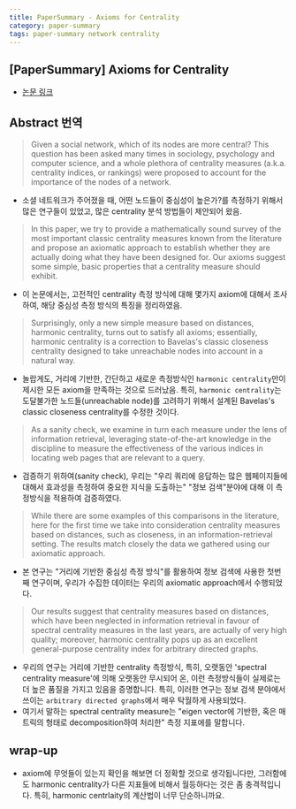 ```yaml
---
title: PaperSummary - Axioms for Centrality
category: paper-summary
tags: paper-summary network centrality 
---
```


## [PaperSummary] Axioms for Centrality

- [논문 링크](https://arxiv.org/abs/1308.2140)

## Abstract 번역

> Given a social network, which of its nodes are more central? This question has been asked many times in sociology, psychology and computer science, and a whole plethora of centrality measures (a.k.a. centrality indices, or rankings) were proposed to account for the importance of the nodes of a network. 

- 소셜 네트워크가 주어졌을 때, 어떤 노드들이 중심성이 높은가?를 측정하기 위해서 많은 연구들이 있었고, 많은 centrality 분석 방법들이 제안되어 왔음.

> In this paper, we try to provide a mathematically sound survey of the most important classic centrality measures known from the literature and propose an axiomatic approach to establish whether they are actually doing what they have been designed for. Our axioms suggest some simple, basic properties that a centrality measure should exhibit.

- 이 논문에서는, 고전적인 centrality 측정 방식에 대해 몇가지 axiom에 대해서 조사하여, 해당 중심성 측정 방식의 특징을 정리하였음.

> Surprisingly, only a new simple measure based on distances, harmonic centrality, turns out to satisfy all axioms; essentially, harmonic centrality is a correction to Bavelas's classic closeness centrality designed to take unreachable nodes into account in a natural way.

- 놀랍게도, 거리에 기반한, 간단하고 새로운 측정방식인 `harmonic centrality`만이 제시한 모든 axiom을 만족하는 것으로 드러났음. 특히, `harmonic centrality`는 도달불가한 노드들(unreachable node)를 고려하기 위해서 설계된 Bavelas's classic closeness centrality를 수정한 것이다. 

> As a sanity check, we examine in turn each measure under the lens of information retrieval, leveraging state-of-the-art knowledge in the discipline to measure the effectiveness of the various indices in locating web pages that are relevant to a query. 

- 검증하기 위하여(sanity check), 우리는 "우리 쿼리에 응답하는 많은 웹페이지들에 대해서 효과성을 측정하여 중요한 지식을 도출하는" "정보 검색"분야에 대해 이 측정방식을 적용하여 검증하였다.

> While there are some examples of this comparisons in the literature, here for the first time we take into consideration centrality measures based on distances, such as closeness, in an information-retrieval setting. The results match closely the data we gathered using our axiomatic approach.

- 본 연구는 "거리에 기반한 중심성 측정 방식"를 활용하여 정보 검색에 사용한 첫번째 연구이며, 우리가 수집한 데이터는 우리의 axiomatic approach에서 수행되었다.

> Our results suggest that centrality measures based on distances, which have been neglected in information retrieval in favour of spectral centrality measures in the last years, are actually of very high quality; moreover, harmonic centrality pops up as an excellent general-purpose centrality index for arbitrary directed graphs.

- 우리의 연구는 거리에 기반한 centrality 측정방식, 특히, 오랫동안 'spectral centrality measure'에 의해 오랫동안 무시되어 온, 이런 측정방식들이 실제로는 더 높은 품질을 가지고 있음을 증명합니다. 특히, 이러한 연구는 정보 검색 분야에서 쓰이는 `arbitrary directed graphs`에서 매우 탁월하게 사용되었다.
- 여기서 말하는 spectral centrality measure는 "eigen vector에 기반한, 혹은 매트릭의 형태로 decomposition하여 처리한" 측정 지표에를 말합니다.

## wrap-up

- axiom에 무엇들이 있는지 확인을 해보면 더 정확할 것으로 생각됩니다만, 그러함에도 harmonic centrality가 다른 지표들에 비해서 월등하다는 것은 좀 충격적입니다. 특히, harmonic centrlaity의 계산법이 너무 단순하니까요.
